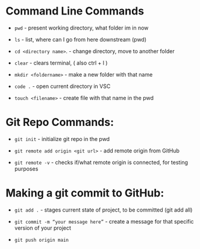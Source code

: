 # Command Line Commands

- ```pwd``` - present working directory, what folder im in now

 

- ```ls``` - list, where can I go from here downstream (pwd)

- ```cd <directory name>```. - change directory, move to another folder

- ```clear``` - clears terminal, ( also ctrl + l )

- ```mkdir <foldername>``` - make a new folder with that name

- ```code .``` - open current directory in VSC

- ```touch <filename>``` - create file with that name in the pwd

 

# Git Repo Commands:

- ```git init``` - initialize git repo in the pwd

- ```git remote add origin <git url>``` - add remote origin from GitHub

- ```git remote -v```  -  checks if/what remote origin is connected, for testing purposes 

 

# Making a git commit to GitHub:

- ```git add .```      - stages current state of project, to be committed (git add all)

- ```git commit -m “your message here”``` - create a message for that specific version of your project

- ```git push origin main```




